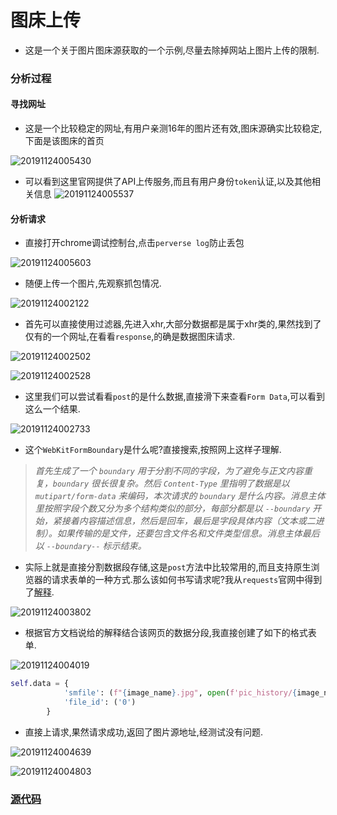 # 图床上传

- 这是一个关于图片图床源获取的一个示例,尽量去除掉网站上图片上传的限制.


### 分析过程

#### 寻找网址

- 这是一个比较稳定的网址,有用户亲测16年的图片还有效,图床源确实比较稳定,下面是该图床的首页

![20191124005430](https://upload.cc/i1/2019/11/24/MjABoC.jpg)

- 可以看到这里官网提供了API上传服务,而且有用户身份`token`认证,以及其他相关信息
![20191124005537](https://upload.cc/i1/2019/11/24/CI1DvS.jpg)

####  分析请求

- 直接打开chrome调试控制台,点击`perverse log`防止丢包

![20191124005603](https://upload.cc/i1/2019/11/24/4bKohJ.jpg)

- 随便上传一个图片,先观察抓包情况.

![20191124002122](https://upload.cc/i1/2019/11/24/vc6O1Y.jpg)

- 首先可以直接使用过滤器,先进入xhr,大部分数据都是属于xhr类的,果然找到了仅有的一个网址,在看看`response`,的确是数据图床请求.

![20191124002502](https://upload.cc/i1/2019/11/24/nY6vFi.jpg)

![20191124002528](https://upload.cc/i1/2019/11/24/xujZRA.jpg)


- 这里我们可以尝试看看`post`的是什么数据,直接滑下来查看`Form Data`,可以看到这么一个结果.

![20191124002733](https://upload.cc/i1/2019/11/24/L9m5ek.jpg)

- 这个`WebKitFormBoundary`是什么呢?直接搜索,按照网上这样子理解.

> *首先生成了一个 `boundary` 用于分割不同的字段，为了避免与正文内容重复，`boundary` 很长很复杂。然后 `Content-Type` 里指明了数据是以 `mutipart/form-data` 来编码，本次请求的 `boundary` 是什么内容。消息主体里按照字段个数又分为多个结构类似的部分，每部分都是以 `--boundary` 开始，紧接着内容描述信息，然后是回车，最后是字段具体内容（文本或二进制）。如果传输的是文件，还要包含文件名和文件类型信息。消息主体最后以 `--boundary--` 标示结束。*

- 实际上就是直接分割数据段存储,这是`post`方法中比较常用的,而且支持原生浏览器的请求表单的一种方式.那么该如何书写请求呢?我从`requests`官网中得到了[解释](http://cn.python-requests.org/zh_CN/latest/user/quickstart.html#post-multipart-encoded).

![20191124003802](https://upload.cc/i1/2019/11/24/XZ1rgO.jpg)

- 根据官方文档说给的解释结合该网页的数据分段,我直接创建了如下的格式表单.

![20191124004019](https://upload.cc/i1/2019/11/24/utCgqm.jpg)

```Python
self.data = {
            'smfile': (f"{image_name}.jpg", open(f'pic_history/{image_name}.jpg', 'rb'), 'image/jpeg'),
            'file_id': ('0')
        }
```

- 直接上请求,果然请求成功,返回了图片源地址,经测试没有问题.

![20191124004639](https://upload.cc/i1/2019/11/24/JknLph.jpg)

![20191124004803](https://upload.cc/i1/2019/11/24/tiYreK.jpg)

### [源代码](https://github.com/SunRelease/Spider_crawler/blob/master/Img_upload/img_upload.py)
